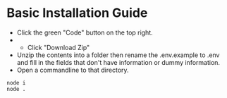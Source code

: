 # Basic Installation Guide
- Click the green "Code" button on the top right.
- - Click "Download Zip"
- Unzip the contents into a folder then rename the .env.example to .env and fill in the fields that don't have information or dummy information.
- Open a commandline to that directory.
```
node i
node .
```
